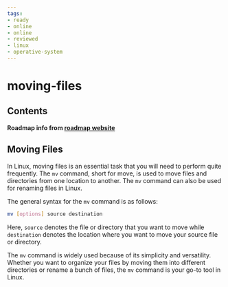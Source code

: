 ```yaml
---
tags:
- ready
- online
- online
- reviewed
- linux
- operative-system
---
```


# moving-files

## Contents

__Roadmap info from [roadmap website](https://roadmap.sh/linux/navigation-basics/moving-files)__

## Moving Files

In Linux, moving files is an essential task that you will need to perform quite frequently. The `mv` command, short for move, is used to move files and directories from one location to another. The `mv` command can also be used for renaming files in Linux.

The general syntax for the `mv` command is as follows:

```bash
mv [options] source destination

```

Here, `source` denotes the file or directory that you want to move while `destination` denotes the location where you want to move your source file or directory.

The `mv` command is widely used because of its simplicity and versatility. Whether you want to organize your files by moving them into different directories or rename a bunch of files, the `mv` command is your go-to tool in Linux.
